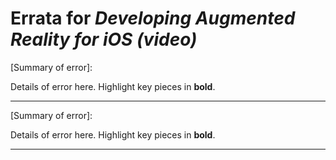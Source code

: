# Errata for *Developing Augmented Reality for iOS (video)*

[Summary of error]:
 
Details of error here. Highlight key pieces in **bold**.

***

[Summary of error]:
 
Details of error here. Highlight key pieces in **bold**.

***